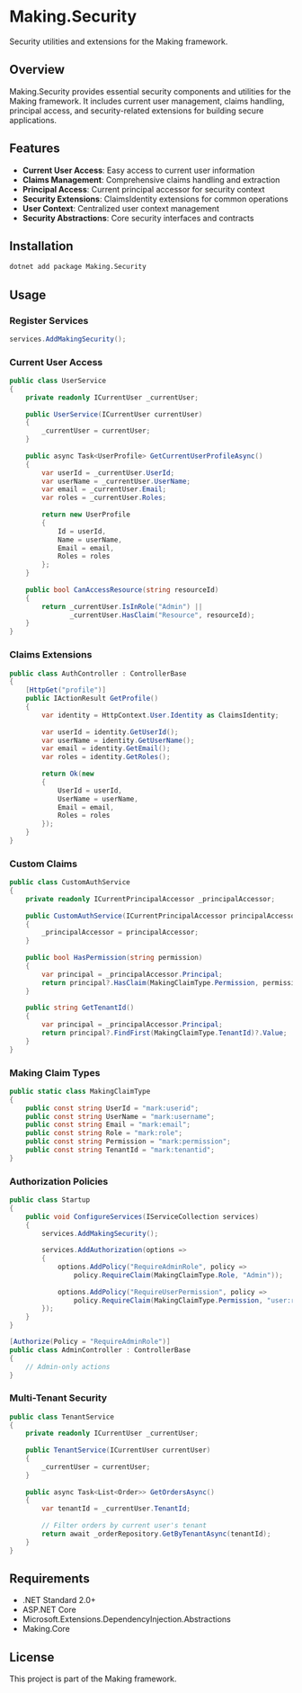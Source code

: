 # Making.Security

Security utilities and extensions for the Making framework.

## Overview

Making.Security provides essential security components and utilities for the Making framework. It includes current user management, claims handling, principal access, and security-related extensions for building secure applications.

## Features

- **Current User Access**: Easy access to current user information
- **Claims Management**: Comprehensive claims handling and extraction
- **Principal Access**: Current principal accessor for security context
- **Security Extensions**: ClaimsIdentity extensions for common operations
- **User Context**: Centralized user context management
- **Security Abstractions**: Core security interfaces and contracts

## Installation

```bash
dotnet add package Making.Security
```

## Usage

### Register Services

```csharp
services.AddMakingSecurity();
```

### Current User Access

```csharp
public class UserService
{
    private readonly ICurrentUser _currentUser;
    
    public UserService(ICurrentUser currentUser)
    {
        _currentUser = currentUser;
    }
    
    public async Task<UserProfile> GetCurrentUserProfileAsync()
    {
        var userId = _currentUser.UserId;
        var userName = _currentUser.UserName;
        var email = _currentUser.Email;
        var roles = _currentUser.Roles;
        
        return new UserProfile
        {
            Id = userId,
            Name = userName,
            Email = email,
            Roles = roles
        };
    }
    
    public bool CanAccessResource(string resourceId)
    {
        return _currentUser.IsInRole("Admin") || 
               _currentUser.HasClaim("Resource", resourceId);
    }
}
```

### Claims Extensions

```csharp
public class AuthController : ControllerBase
{
    [HttpGet("profile")]
    public IActionResult GetProfile()
    {
        var identity = HttpContext.User.Identity as ClaimsIdentity;
        
        var userId = identity.GetUserId();
        var userName = identity.GetUserName();
        var email = identity.GetEmail();
        var roles = identity.GetRoles();
        
        return Ok(new
        {
            UserId = userId,
            UserName = userName,
            Email = email,
            Roles = roles
        });
    }
}
```

### Custom Claims

```csharp
public class CustomAuthService
{
    private readonly ICurrentPrincipalAccessor _principalAccessor;
    
    public CustomAuthService(ICurrentPrincipalAccessor principalAccessor)
    {
        _principalAccessor = principalAccessor;
    }
    
    public bool HasPermission(string permission)
    {
        var principal = _principalAccessor.Principal;
        return principal?.HasClaim(MakingClaimType.Permission, permission) ?? false;
    }
    
    public string GetTenantId()
    {
        var principal = _principalAccessor.Principal;
        return principal?.FindFirst(MakingClaimType.TenantId)?.Value;
    }
}
```

### Making Claim Types

```csharp
public static class MakingClaimType
{
    public const string UserId = "mark:userid";
    public const string UserName = "mark:username";
    public const string Email = "mark:email";
    public const string Role = "mark:role";
    public const string Permission = "mark:permission";
    public const string TenantId = "mark:tenantid";
}
```

### Authorization Policies

```csharp
public class Startup
{
    public void ConfigureServices(IServiceCollection services)
    {
        services.AddMakingSecurity();
        
        services.AddAuthorization(options =>
        {
            options.AddPolicy("RequireAdminRole", policy =>
                policy.RequireClaim(MakingClaimType.Role, "Admin"));
                
            options.AddPolicy("RequireUserPermission", policy =>
                policy.RequireClaim(MakingClaimType.Permission, "user:read"));
        });
    }
}

[Authorize(Policy = "RequireAdminRole")]
public class AdminController : ControllerBase
{
    // Admin-only actions
}
```

### Multi-Tenant Security

```csharp
public class TenantService
{
    private readonly ICurrentUser _currentUser;
    
    public TenantService(ICurrentUser currentUser)
    {
        _currentUser = currentUser;
    }
    
    public async Task<List<Order>> GetOrdersAsync()
    {
        var tenantId = _currentUser.TenantId;
        
        // Filter orders by current user's tenant
        return await _orderRepository.GetByTenantAsync(tenantId);
    }
}
```

## Requirements

- .NET Standard 2.0+
- ASP.NET Core
- Microsoft.Extensions.DependencyInjection.Abstractions
- Making.Core

## License

This project is part of the Making framework.
